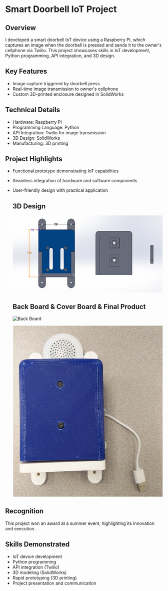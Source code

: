 # Smart Doorbell IoT Project

## Overview
I developed a smart doorbell IoT device using a Raspberry Pi, which captures an image when the doorbell is pressed and sends it to the owner's cellphone via Twilio. This project showcases skills in IoT development, Python programming, API integration, and 3D design.

## Key Features
- Image capture triggered by doorbell press
- Real-time image transmission to owner's cellphone
- Custom 3D-printed enclosure designed in SolidWorks

## Technical Details
- Hardware: Raspberry Pi
- Programming Language: Python
- API Integration: Twilio for image transmission
- 3D Design: SolidWorks
- Manufacturing: 3D printing

## Project Highlights
- Functional prototype demonstrating IoT capabilities
- Seamless integration of hardware and software components
- User-friendly design with practical application

  ## 3D Design
  ![Back Board, Cover Board, Button](images/Picture1.jpg)

  ## Back Board & Cover Board & Final Product
  ![Back Board](images/Piture2.jpg)
  
  ![Final Product](images/Picture3.jpg)



## Recognition
This project won an award at a summer event, highlighting its innovation and execution.

## Skills Demonstrated
- IoT device development
- Python programming
- API integration (Twilio)
- 3D modeling (SolidWorks)
- Rapid prototyping (3D printing)
- Project presentation and communication
